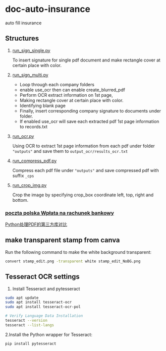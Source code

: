 # doc-auto-insurance

auto fill insurance

## Structures

1. [run_sign_single.py](run_sign_single.py)
   
   To insert signature for single pdf document and make rectangle cover at certain place with color.
2. [run_sign_multi.py](run_sign_multi.py)
    - Loop through each company folders
    - enable use_ocr then can enable create_blurred_pdf
    - Perform OCR extract information on 1st page,
    - Making rectangle cover at certain place with color.
    - Identifying blank page
    - Finally, insert corresponding company signature to documents under folder.
    - If enabled use_ocr will save each extracted pdf 1st page information to records.txt

4. [run_ocr.py](run_ocr.py)

   Using OCR to extract 1st page information from each pdf under folder `"outputs"`  and save them to `output_ocr/results_ocr.txt`
5. [run_compress_pdf.py](run_compress_pdf.py)
   
   Compress each pdf file under `"outputs"` and save compressed pdf with suffix `_cps`

6. [run_crop_img.py](run_crop_img.py)
   
   Crop the image by specifying crop_box coordinate left, top, right and bottom.

### [poczta polska Wpłata na rachunek bankowy](https://cennik.poczta-polska.pl/druk,Bank.html)

[Python处理PDF的第三方库对比
](https://dothinking.github.io/2021-01-02-Python%E5%A4%84%E7%90%86PDF%E7%9A%84%E7%AC%AC%E4%B8%89%E6%96%B9%E5%BA%93%E5%AF%B9%E6%AF%94/)

## make transparent stamp from canva

Run the following command to make the white background transparent:

```bash
convert stamp_edit.png -transparent white stamp_edit_NoBG.png
```

## Tesseract OCR settings

1. Install Tesseract and pytesseract

```bash
sudo apt update
sudo apt install tesseract-ocr
sudo apt install tesseract-ocr-pol

# Verify Language Data Installation
tesseract --version
tesseract --list-langs
```

2.Install the Python wrapper for Tesseract:

```bash
pip install pytesseract
```
